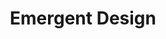 ---
title: Emergent Design
link: https://www.goodreads.com/book/show/3139913-emergent-design
authors: Scott L. Bain
---